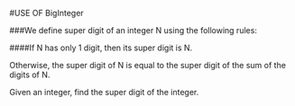 #USE OF BigInteger


###We define super digit of an integer N using the following rules:

####If N has only 1 digit, then its super digit is N.

Otherwise, the super digit of N is equal to the super digit of the sum of the digits of N.

Given an integer, find the super digit of the integer.


